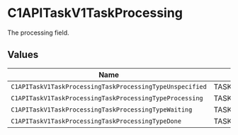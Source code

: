 # C1APITaskV1TaskProcessing

The processing field.


## Values

| Name                                                     | Value                                                    |
| -------------------------------------------------------- | -------------------------------------------------------- |
| `C1APITaskV1TaskProcessingTaskProcessingTypeUnspecified` | TASK_PROCESSING_TYPE_UNSPECIFIED                         |
| `C1APITaskV1TaskProcessingTaskProcessingTypeProcessing`  | TASK_PROCESSING_TYPE_PROCESSING                          |
| `C1APITaskV1TaskProcessingTaskProcessingTypeWaiting`     | TASK_PROCESSING_TYPE_WAITING                             |
| `C1APITaskV1TaskProcessingTaskProcessingTypeDone`        | TASK_PROCESSING_TYPE_DONE                                |